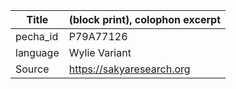 |Title | (block print), colophon excerpt 
| --- | --- 
|pecha_id | P79A77126
|language | Wylie Variant
|Source | https://sakyaresearch.org